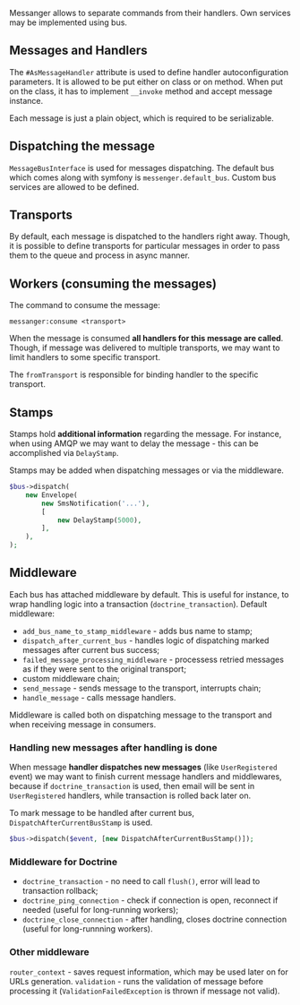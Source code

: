 Messanger allows to separate commands from their handlers. Own services may be implemented using bus.

## Messages and Handlers

The `#AsMessageHandler` attribute is used to define handler autoconfiguration parameters. It is allowed to be put either on class or on method. When put on the class, it has to implement  `__invoke` method and accept message instance.

Each message is just a plain object, which is required to be serializable.

## Dispatching the message

`MessageBusInterface` is used for messages dispatching. The default bus which comes along with symfony is `messenger.default_bus`. Custom bus services are allowed to be defined.

## Transports

By default, each message is dispatched to the handlers right away. Though, it is possible to define transports for particular messages in order to pass them to the queue and process in async manner.

## Workers (consuming the messages)

The command to consume the message:

`messanger:consume <transport>`

When the message is consumed **all handlers for this message are called**. Though, if message was delivered to multiple transports, we may want to limit handlers to some specific transport.

The `fromTransport` is responsible for binding handler to the specific transport.

## Stamps

Stamps hold **additional information** regarding the message. For instance, when using AMQP we may want to delay the message -  this can be accomplished via `DelayStamp`.

Stamps may be added when dispatching messages or via the middleware.

```php
$bus->dispatch(
	new Envelope(
		new SmsNotification('...'),
		[
			new DelayStamp(5000),
		],
	),
);
```


## Middleware

Each bus has attached middleware by default. This is useful for instance, to wrap handling logic into a transaction (`doctrine_transaction`). 
Default middleware:
- `add_bus_name_to_stamp_middleware` - adds bus name to stamp;
- `dispatch_after_current_bus` - handles logic of dispatching marked messages after current bus success;
- `failed_message_processing_middleware` - processess retried messages as if they were sent to the original transport;
- custom middleware chain;
- `send_message` - sends message to the transport, interrupts chain;
- `handle_message` - calls message handlers.

Middleware is called both on dispatching message to the transport and when receiving message in consumers.

### Handling new messages after handling is done

When message **handler dispatches new messages** (like `UserRegistered` event) we may want to finish current message handlers and middlewares, because if `doctrine_transaction` is used, then email will be sent in `UserRegistered` handlers, while transaction is rolled back later on.

To mark message to be handled after current bus, `DispatchAfterCurrentBusStamp` is used.

```php
$bus->dispatch($event, [new DispatchAfterCurrentBusStamp()]);
```

### Middleware for Doctrine

- `doctrine_transaction` - no need to call `flush()`, error will lead to transaction rollback;
- `doctrine_ping_connection` - check if connection is open, reconnect if needed (useful for long-running workers);
- `doctrine_close_connection` - after handling, closes doctrine connection (useful for long-runnning workers).

### Other middleware

`router_context` - saves request information, which may be used later on for URLs generation.
`validation` - runs the validation of message before processing it (`ValidationFailedException` is thrown if message not valid).

